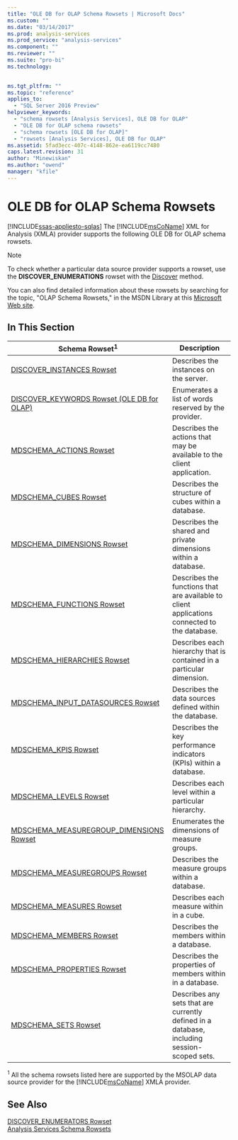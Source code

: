 ```yaml
---
title: "OLE DB for OLAP Schema Rowsets | Microsoft Docs"
ms.custom: ""
ms.date: "03/14/2017"
ms.prod: analysis-services
ms.prod_service: "analysis-services"
ms.component: ""
ms.reviewer: ""
ms.suite: "pro-bi"
ms.technology: 
  

ms.tgt_pltfrm: ""
ms.topic: "reference"
applies_to: 
  - "SQL Server 2016 Preview"
helpviewer_keywords: 
  - "schema rowsets [Analysis Services], OLE DB for OLAP"
  - "OLE DB for OLAP schema rowsets"
  - "schema rowsets [OLE DB for OLAP]"
  - "rowsets [Analysis Services], OLE DB for OLAP"
ms.assetid: 5fad3ecc-407c-4148-862e-ea6119cc7480
caps.latest.revision: 31
author: "Minewiskan"
ms.author: "owend"
manager: "kfile"
---
```

# OLE DB for OLAP Schema Rowsets
[!INCLUDE[ssas-appliesto-sqlas](../../../includes/ssas-appliesto-sqlas.md)]
  The [!INCLUDE[msCoName](../../../includes/msconame-md.md)] XML for Analysis (XMLA) provider supports the following OLE DB for OLAP schema rowsets.  
  
> [!NOTE]  
>  To check whether a particular data source provider supports a rowset, use the **DISCOVER_ENUMERATIONS** rowset with the [Discover](../../../analysis-services/xmla/xml-elements-methods-discover.md) method.  
  
 You can also find detailed information about these rowsets by searching for the topic, "OLAP Schema Rowsets," in the MSDN Library at this [Microsoft Web site](http://go.microsoft.com/fwlink/?LinkId=15426).  
  
## In This Section  
  
|Schema Rowset<sup>1</sup>|Description|  
|-------------------------------|-----------------|  
|[DISCOVER_INSTANCES Rowset](../../../analysis-services/schema-rowsets/ole-db-olap/discover-instances-rowset.md)|Describes the instances on the server.|  
|[DISCOVER_KEYWORDS Rowset &#40;OLE DB for OLAP&#41;](../../../analysis-services/schema-rowsets/ole-db-olap/discover-keywords-rowset-ole-db-for-olap.md)|Enumerates a list of words reserved by the provider.|  
|[MDSCHEMA_ACTIONS Rowset](../../../analysis-services/schema-rowsets/ole-db-olap/mdschema-actions-rowset.md)|Describes the actions that may be available to the client application.|  
|[MDSCHEMA_CUBES Rowset](../../../analysis-services/schema-rowsets/ole-db-olap/mdschema-cubes-rowset.md)|Describes the structure of cubes within a database.|  
|[MDSCHEMA_DIMENSIONS Rowset](../../../analysis-services/schema-rowsets/ole-db-olap/mdschema-dimensions-rowset.md)|Describes the shared and private dimensions within a database.|  
|[MDSCHEMA_FUNCTIONS Rowset](../../../analysis-services/schema-rowsets/ole-db-olap/mdschema-functions-rowset.md)|Describes the functions that are available to client applications connected to the database.|  
|[MDSCHEMA_HIERARCHIES Rowset](../../../analysis-services/schema-rowsets/ole-db-olap/mdschema-hierarchies-rowset.md)|Describes each hierarchy that is contained in a particular dimension.|  
|[MDSCHEMA_INPUT_DATASOURCES Rowset](../../../analysis-services/schema-rowsets/ole-db-olap/mdschema-input-datasources-rowset.md)|Describes the data sources defined within the database.|  
|[MDSCHEMA_KPIS Rowset](../../../analysis-services/schema-rowsets/ole-db-olap/mdschema-kpis-rowset.md)|Describes the key performance indicators (KPIs) within a database.|  
|[MDSCHEMA_LEVELS Rowset](../../../analysis-services/schema-rowsets/ole-db-olap/mdschema-levels-rowset.md)|Describes each level within a particular hierarchy.|  
|[MDSCHEMA_MEASUREGROUP_DIMENSIONS Rowset](../../../analysis-services/schema-rowsets/ole-db-olap/mdschema-measuregroup-dimensions-rowset.md)|Enumerates the dimensions of measure groups.|  
|[MDSCHEMA_MEASUREGROUPS Rowset](../../../analysis-services/schema-rowsets/ole-db-olap/mdschema-measuregroups-rowset.md)|Describes the measure groups within a database.|  
|[MDSCHEMA_MEASURES Rowset](../../../analysis-services/schema-rowsets/ole-db-olap/mdschema-measures-rowset.md)|Describes each measure within in a cube.|  
|[MDSCHEMA_MEMBERS Rowset](../../../analysis-services/schema-rowsets/ole-db-olap/mdschema-members-rowset.md)|Describes the members within a database.|  
|[MDSCHEMA_PROPERTIES Rowset](../../../analysis-services/schema-rowsets/ole-db-olap/mdschema-properties-rowset.md)|Describes the properties of members within in a database.|  
|[MDSCHEMA_SETS Rowset](../../../analysis-services/schema-rowsets/ole-db-olap/mdschema-sets-rowset.md)|Describes any sets that are currently defined in a database, including session-scoped sets.|  
  
 <sup>1</sup> All the schema rowsets listed here are supported by the MSOLAP data source provider for the [!INCLUDE[msCoName](../../../includes/msconame-md.md)] XMLA provider.  
  
## See Also  
 [DISCOVER_ENUMERATORS Rowset](../../../analysis-services/schema-rowsets/xml/discover-enumerators-rowset.md)   
 [Analysis Services Schema Rowsets](../../../analysis-services/schema-rowsets/analysis-services-schema-rowsets.md)  
  
  
